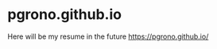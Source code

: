 # pgrono.github.io
Here will be my resume in the future
<a href="https://pgrono.github.io/">https://pgrono.github.io/</a>
